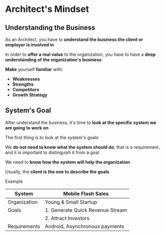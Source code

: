 # Architect's Mindset

## Understanding the Business

As an Architect, you have to **understand the business the client or employer is involved in**

In order to **offer a real value** to the organization, you have to have a **deep understanding of the organization's business**

**Make** yourself **familiar** with:

- **Weaknesses**
- **Strengths**
- **Competitors**
- **Growth Strategy**

## System's Goal

After understand the business, it's time to **look at the specific system we are going to work on**

The first thing is to look at the system's goals

We **do not need to know what the system should do**, that is a requirement, and it is important to distinguish it from a goal

We need to **know how the system will help the organization**

Usually, the **client is the one to describe the goals**

Example

| System       | Mobile Flash Sales               |
|--------------|----------------------------------|
| Organization | Young & Small Startup            |
| Goals        | 1. Generate Quick Revenue Stream |
|              | 2. Attract Investors             |
| Requirements | Android, Asynchronous payments   |
